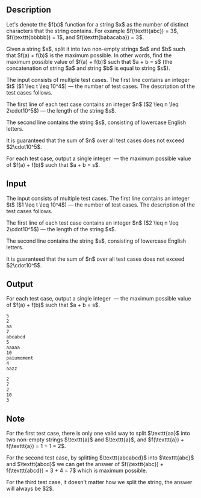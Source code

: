 ## Description

<div><p>Let's denote the $f(x)$ function for a string $x$ as the number of distinct characters that the string contains. For example $f(\texttt{abc}) = 3$, $f(\texttt{bbbbb}) = 1$, and $f(\texttt{babacaba}) = 3$.</p><p>Given a string $s$, split it into two non-empty strings $a$ and $b$ such that $f(a) + f(b)$ is the maximum possible. In other words, find the maximum possible value of $f(a) + f(b)$ such that $a + b = s$ (the concatenation of string $a$ and string $b$ is equal to string $s$).</p></div><div class="input-specification"><p>The input consists of multiple test cases. The first line contains an integer $t$ ($1 \leq t \leq 10^4$)&nbsp;— the number of test cases. The description of the test cases follows.</p><p>The first line of each test case contains an integer $n$ ($2 \leq n \leq 2\cdot10^5$)&nbsp;— the length of the string $s$.</p><p>The second line contains the string $s$, consisting of lowercase English letters.</p><p>It is guaranteed that the sum of $n$ over all test cases does not exceed $2\cdot10^5$.</p></div><div class="output-specification"><p>For each test case, output a single integer &nbsp;— the maximum possible value of $f(a) + f(b)$ such that $a + b = s$.</p></div>

## Input

<p>The input consists of multiple test cases. The first line contains an integer $t$ ($1 \leq t \leq 10^4$)&nbsp;— the number of test cases. The description of the test cases follows.</p><p>The first line of each test case contains an integer $n$ ($2 \leq n \leq 2\cdot10^5$)&nbsp;— the length of the string $s$.</p><p>The second line contains the string $s$, consisting of lowercase English letters.</p><p>It is guaranteed that the sum of $n$ over all test cases does not exceed $2\cdot10^5$.</p>

## Output

<p>For each test case, output a single integer &nbsp;— the maximum possible value of $f(a) + f(b)$ such that $a + b = s$.</p>





```input1|2,3,6,7,10,11
5
2
aa
7
abcabcd
5
aaaaa
10
paiumoment
4
aazz
```




```output1
2
7
2
10
3
```



## Note

<p>For the first test case, there is only one valid way to split $\texttt{aa}$ into two non-empty strings $\texttt{a}$ and $\texttt{a}$, and $f(\texttt{a}) + f(\texttt{a}) = 1 + 1 = 2$.</p><p>For the second test case, by splitting $\texttt{abcabcd}$ into $\texttt{abc}$ and $\texttt{abcd}$ we can get the answer of $f(\texttt{abc}) + f(\texttt{abcd}) = 3 + 4 = 7$ which is maximum possible.</p><p>For the third test case, it doesn't matter how we split the string, the answer will always be $2$.</p>
